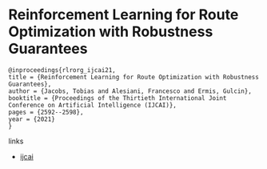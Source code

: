 # Reinforcement Learning for Route Optimization with Robustness Guarantees

```
@inproceedings{rlrorg_ijcai21,
title = {Reinforcement Learning for Route Optimization with Robustness Guarantees},
author = {Jacobs, Tobias and Alesiani, Francesco and Ermis, Gulcin},
booktitle = {Proceedings of the Thirtieth International Joint Conference on Artificial Intelligence (IJCAI)},
pages = {2592--2598},
year = {2021}
}
```

links
- [ijcai](https://www.ijcai.org/Proceedings/2021/357)
